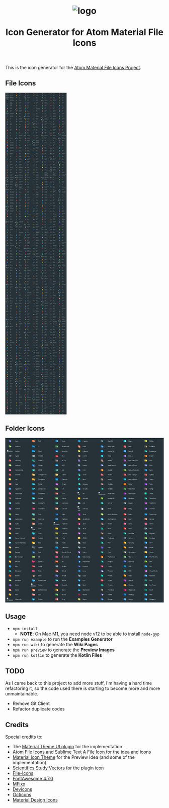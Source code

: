 <h1 align="center">
  <br>
    <img src="https://raw.githubusercontent.com/mallowigi/a-file-icon-idea/master/src/main/resources/META-INF/pluginIcon.svg?sanitize=true" alt="logo" width="200">
  <br><br>
  Icon Generator for Atom Material File Icons
  <br>
  <br>
</h1>

This is the icon generator for the [Atom Material File Icons Project](https://github.com/mallowigi/a-file-icon-idea).

## File Icons

![File Icons](assets/files.png)

## Folder Icons

![Folder Icons](assets/folders.png)

## Usage

- `npm install`
  - **NOTE**: On Mac M1, you need node v12 to be able to install `node-gyp`
- `npm run example` to run the **Examples Generator**
- `npm run wiki` to generate the **Wiki Pages**
- `npm run preview` to generate the **Preview Images**
- `npm run kotlin` to generate the **Kotlin Files**

## TODO

As I came back to this project to add more stuff, I'm having a hard time refactoring it, so the code used there is starting to become more
and more unmaintainable.

- Remove Git Client
- Refactor duplicate codes

## Credits

Special credits to:

- The [Material Theme UI plugin](https://www.material-theme.com) for the implementation
- [Atom File Icons](https://github.com/file-icons/atom) and [Sublime Text A File Icon](https://github.com/SublimeText/AFileIcon) for the
  idea and icons
- [Material Icon Theme](https://github.com/PKief/vscode-material-icon-theme) for the Preview Idea (and some of the implementation)
- [Scientifics Study Vectors](https://www.svgrepo.com/svg/121720/atom) for the plugin icon
- [File-Icons](https://github.com/file-icons/source/blob/master/charmap.md)
- [FontAwesome 4.7.0](https://fontawesome.com/v4.7.0/cheatsheet/)
- [MFixx](https://github.com/file-icons/MFixx/blob/master/charmap.md)
- [Devicons](https://github.com/file-icons/DevOpicons/blob/master/charmap.md)
- [Octicons](https://octicons.github.com/)
- [Material Design Icons](https://materialdesignicons.com/)
